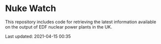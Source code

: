 # Nuke Watch

This repository includes code for retrieving the latest information available on the output of EDF nuclear power plants in the UK.

Last updated: 2021-04-15 00:35